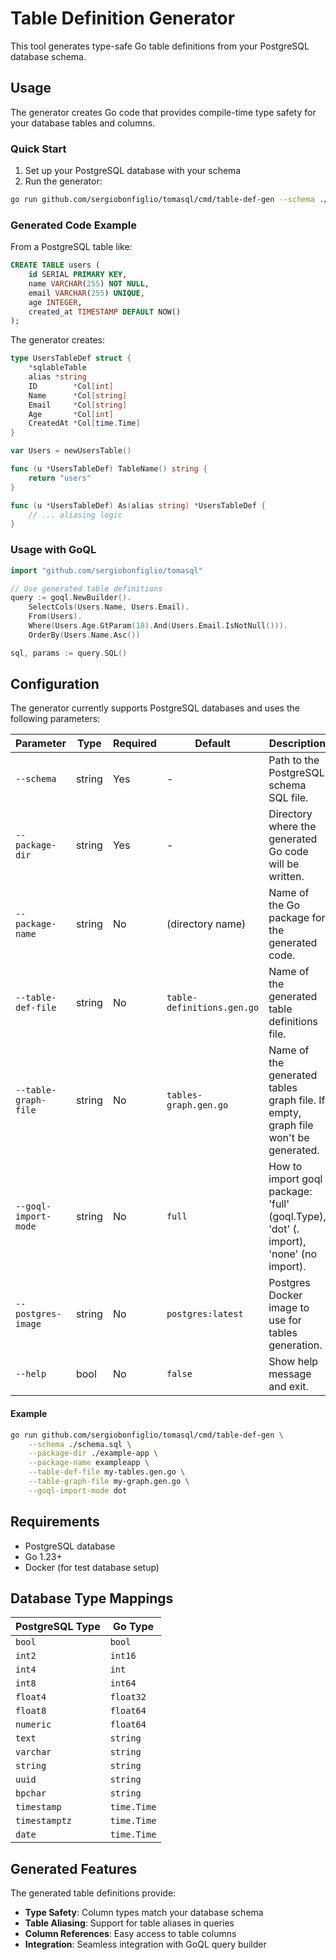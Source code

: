 # Table Definition Generator

This tool generates type-safe Go table definitions from your PostgreSQL database schema.

## Usage

The generator creates Go code that provides compile-time type safety for your database tables and columns.

### Quick Start

1. Set up your PostgreSQL database with your schema
2. Run the generator:

```bash
go run github.com/sergiobonfiglio/tomasql/cmd/table-def-gen --schema ./path/to/your/schema.sql --package-dir ./path/to/your/package --package-name yourpkg
```

### Generated Code Example

From a PostgreSQL table like:

```sql
CREATE TABLE users (
    id SERIAL PRIMARY KEY,
    name VARCHAR(255) NOT NULL,
    email VARCHAR(255) UNIQUE,
    age INTEGER,
    created_at TIMESTAMP DEFAULT NOW()
);
```

The generator creates:

```go
type UsersTableDef struct {
    *sqlableTable
    alias *string
    ID        *Col[int]
    Name      *Col[string]
    Email     *Col[string]
    Age       *Col[int]
    CreatedAt *Col[time.Time]
}

var Users = newUsersTable()

func (u *UsersTableDef) TableName() string {
    return "users"
}

func (u *UsersTableDef) As(alias string) *UsersTableDef {
    // ... aliasing logic
}
```

### Usage with GoQL

```go
import "github.com/sergiobonfiglio/tomasql"

// Use generated table definitions
query := goql.NewBuilder().
    SelectCols(Users.Name, Users.Email).
    From(Users).
    Where(Users.Age.GtParam(18).And(Users.Email.IsNotNull())).
    OrderBy(Users.Name.Asc())

sql, params := query.SQL()
```

## Configuration

The generator currently supports PostgreSQL databases and uses the following parameters:

| Parameter            | Type   | Required | Default                    | Description                                                                           |
| -------------------- | ------ | -------- | -------------------------- | ------------------------------------------------------------------------------------- |
| `--schema`           | string | Yes      | -                          | Path to the PostgreSQL schema SQL file.                                               |
| `--package-dir`      | string | Yes      | -                          | Directory where the generated Go code will be written.                                |
| `--package-name`     | string | No       | (directory name)           | Name of the Go package for the generated code.                                        |
| `--table-def-file`   | string | No       | `table-definitions.gen.go` | Name of the generated table definitions file.                                         |
| `--table-graph-file` | string | No       | `tables-graph.gen.go`      | Name of the generated tables graph file. If empty, graph file won't be generated.     |
| `--goql-import-mode` | string | No       | `full`                     | How to import goql package: 'full' (goql.Type), 'dot' (. import), 'none' (no import). |
| `--postgres-image`   | string | No       | `postgres:latest`          | Postgres Docker image to use for tables generation.                                   |
| `--help`             | bool   | No       | `false`                    | Show help message and exit.                                                           |

#### Example

```bash
go run github.com/sergiobonfiglio/tomasql/cmd/table-def-gen \
    --schema ./schema.sql \
    --package-dir ./example-app \
    --package-name exampleapp \
    --table-def-file my-tables.gen.go \
    --table-graph-file my-graph.gen.go \
    --goql-import-mode dot
```

## Requirements

- PostgreSQL database
- Go 1.23+
- Docker (for test database setup)

## Database Type Mappings

| PostgreSQL Type | Go Type     |
| --------------- | ----------- |
| `bool`          | `bool`      |
| `int2`          | `int16`     |
| `int4`          | `int`       |
| `int8`          | `int64`     |
| `float4`        | `float32`   |
| `float8`        | `float64`   |
| `numeric`       | `float64`   |
| `text`          | `string`    |
| `varchar`       | `string`    |
| `string`        | `string`    |
| `uuid`          | `string`    |
| `bpchar`        | `string`    |
| `timestamp`     | `time.Time` |
| `timestamptz`   | `time.Time` |
| `date`          | `time.Time` |

## Generated Features

The generated table definitions provide:

- **Type Safety**: Column types match your database schema
- **Table Aliasing**: Support for table aliases in queries
- **Column References**: Easy access to table columns
- **Integration**: Seamless integration with GoQL query builder
